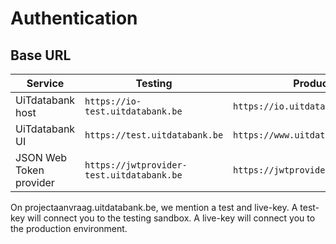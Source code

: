 ---
---

# Authentication

## Base URL

| Service | Testing | Production |
| ----------- | ------- | ---------- |
| UiTdatabank host | `https://io-test.uitdatabank.be` | `https://io.uitdatabank.be` |
| UiTdatabank UI | `https://test.uitdatabank.be` | `https://www.uitdatabank.be` |
| JSON Web Token provider | `https://jwtprovider-test.uitdatabank.be` | `https://jwtprovider.uitdatabank.be` |

 On projectaanvraag.uitdatabank.be, we mention a test and live-key. A test-key will connect you to the testing sandbox. A live-key will connect you to the production environment.
